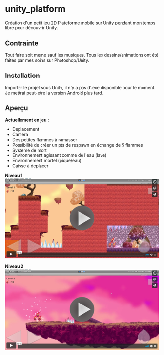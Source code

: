 # unity_platform
Création d'un petit jeu 2D Plateforme mobile sur Unity pendant mon temps libre pour découvrir Unity.

## Contrainte
Tout faire soit meme sauf les musiques. Tous les dessins/animations ont été faites par mes soins sur Photoshop/Unity.

## Installation
Importer le projet sous Unity, il n'y a pas d'.exe disponible pour le moment.
Je mettrai peut-etre la version Android plus tard.

## Aperçu
**Actuellement en jeu :**
- Deplacement
- Camera
- Des petites flammes à ramasser
- Possibilité de créer un pts de respawn en échange de 5 flammes
- Systeme de mort
- Environnement agissant comme de l'eau (lave)
- Environnement mortel (pique/eau)
- Caisse à deplacer


**Niveau 1**
[![Watch the video](https://raw.githubusercontent.com/LudovicLemaire/unity_platform/master/git_images/firstLevel.png)](https://vimeo.com/420284488)

**Niveau 2**
[![Watch the video](https://raw.githubusercontent.com/LudovicLemaire/unity_platform/master/git_images/secondLevel.png)](https://vimeo.com/420285628)
